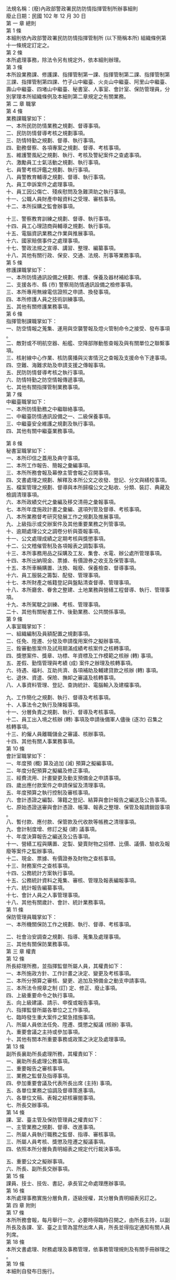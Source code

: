 法規名稱：(廢)內政部警政署民防防情指揮管制所辦事細則  
廢止日期：民國 102 年 12 月 30 日  
第 一 章 總則  
第 1 條  
本細則依內政部警政署民防防情指揮管制所 (以下簡稱本所) 組織條例第  
十一條規定訂定之。  
第 2 條  
本所處理事務，除法令另有規定外，依本細則辦理。  
第 3 條  
本所設業務課、修護課、指揮管制第一課、指揮管制第二課、指揮管制第  
三課、指揮管制第四課、竹子山中繼臺、火炎山中繼臺、阿里山中繼臺、  
壽山中繼臺、四堵山中繼臺、秘書室、人事室、會計室、保防管理員，分  
別掌理本所組織條例及本細則第二章規定之有關業務。  
第 二 章 職掌  
第 4 條  
業務課職掌如下：  
一、本所民防防情業務之規劃、督導事項。  
二、民防防情督導考核之規劃事項。  
三、防情特勤之規劃、督導、執行事項。  
四、勤務督察、各項專案之規劃、督導、考核事項。  
五、維護警風紀之規劃、執行、考核及警紀案件之查處事項。  
六、激勵員工士氣活動之規劃、執行事項。  
七、員警考核評鑑之規劃、執行事項。  
八、員警教育輔導之規劃、督導、執行事項。  
九、員工申訴案件之處理事項。  
十、員工因公傷亡、殘疾慰問及急難濟助之執行事項。  
十一、公職人員財產申報資料之受理、審核事項。  
十二、本所採購之監會辦事項。  


十三、警察教育訓練之規劃、督導、執行事項。  
十四、員工心理諮商與輔導之規劃、執行事項。  
十五、電腦資訊業務之作業與推展事項。  
十六、國家賠償事件之處理事項。  
十七、警政法規之宣導、講習、整理、編纂事項。  
十八、其他有關行政、保安、交通、法規、刑事等業務事項。  
第 5 條  
修護課職掌如下：  
一、本所防情通訊設備之規劃、修護、保養及器材補給事項。  
二、支援各市、縣 (市) 警察局防情通訊設備之檢修事項。  
三、本所專用無線電信證照之申請、換發事項。  
四、本所修護人員之技術訓練事項。  
五、其他有關修護業務事項。  
第 6 條  
指揮管制課職掌如下：  
一、防空情報之蒐集、運用與空襲警報及燈火管制命令之接受、發布事項  
。  
二、敵對或不明航空器、船艦、空降部隊動態查報及與有關單位之聯繫事  
項。  
三、核射線中心作業、核防廣播與災害情況之查報及支援命令下達事項。  
四、空難、海難求助及申請支援之傳報事項。  
五、民防防情督導考核之執行事項。  
六、防情特勤之防空情報傳遞事項。  
七、其他有關指揮管制業務事項。  
第 7 條  
中繼臺職掌如下：  
一、本所防情勤務之中繼聯絡事項。  
二、中繼臺防情通訊設備之一、二級保養事項。  
三、中繼臺安全維護之規劃及執行事項。  
四、其他有關中繼臺業務事項。  


第 8 條  
秘書室職掌如下：  
一、本所印信之蓋用及典守事項。  
二、本所工作報告、簡報之彙編事項。  
三、本所所務會報及幕僚主管會報之召開事項。  
四、文書處理之規劃、解釋及本所公文之收發、登記、分文與繕校事項。  
五、檔案管理之規劃、督導與本所歸檔公文之點收、分類、裝訂、典藏及  
檢調清理事項。  
六、本所政績交代之彙編及移交清冊之彙報事項。  
七、本所年度施政計畫之彙編、選項列管及督導、考核事項。  
八、本所業務督考研究發展工作之規劃及推展事項。  
九、上級指示或交辦案件及其他重要業務之列管事項。  
十、逾期處理公文之調卷分析與簽報事項。  
十一、公文處理成績之定期考核與獎懲事項。  
十二、公文稽催管制及各項報表之調製事項。  
十三、本所事務用品之採購及工友、集會、水電、辦公處所管理事項。  
十四、本所出納現金、票據、有價證券之收支及保管事項。  
十五、本所車輛購置、汰換、報廢、保養檢查、督導事項。  
十六、員工服裝之籌製、配發、管理事項。  
十七、本所財產之帳籍登記與盤點清查督導、管理事項。  
十八、本所廳舍、眷舍之整建、土地業務與營繕工程督導、執行、管理事  
項。  
十九、本所駕駛之訓練、考核、管理事項。  
二十、其他有關秘書工作、後勤業務、公共關係事項。  
第 9 條  
人事室職掌如下：  
一、組織編制及員額配置之規劃事項。  
二、任免、陞遷、分發及申請復用案件之擬辦事項。  
三、銓審動態案件及試用期滿成績考核案件之核轉事項。  
四、獎懲案件、獎章、功標、年資標及工作模範之核辦 (轉) 事項。  
五、差假、勤惰管理與考績 (成) 案件之辦理及核轉事項。  
六、待遇、福利、互助共濟、各項補助及輔建貸款之核辦 (轉) 事項。  
七、退休、資遣、保險、撫卹之審議及核轉事項。  
八、人事資料管理、登記、查詢統計、電腦輸入及建檔事項。  


九、工作簡化之規劃、執行、督導及考核事項。  
十、人事法令之執行及陳報事項。  
十一、分層負責之規劃、執行、督導及考核事項。  
十二、員工出入境之核辦 (轉) 事項及申請後備軍人儘後 (逐次) 召集之  
核轉事項。  
十三、約僱人員離職儲金之審議、核辦事項。  
十四、其他有關人事業務事項。  
第 10 條  
會計室職掌如下：  
一、年度預 (概) 算及追加 (減) 預算之擬編事項。  
二、年度分配預算之擬編及修正事項。  
三、經費流用、計畫變更及動支預備金之申請事項。  
四、歲出應付款案件之申請保留及清理事項。  
五、年度預算之執行控制及審核事項。  
六、會計憑證之編製、簿籍之登記、結算與會計報告之編送及公告事項。  
七、原始憑證送審與會計憑證、帳簿、報表之整理、保管及報請銷毀事項  
。  
八、暫付款、應付款、保管款及代收款等帳務之清理事項。  
九、會計制度增、修訂之擬 (建) 議事項。  
十、年度決算報告之編送及公告事項。  
十一、營繕工程與購置、定製、變賣財物之招標、比價、議價、驗收及報  
廢等案件之監辦事項。  
十二、現金、票據、有價證券及財物之查核事項。  
十三、財務案件之查核事項。  
十四、公務統計方案執行事項。  
十五、公務統計資料之蒐集、審核、管理及報表編報事項。  
十六、統計報告編纂事項。  
十七、會計人員之人事管理事項。  
十八、其他有關歲計、會計、統計業務事項。  
第 11 條  
保防管理員職掌如下：  
一、本所機關保防工作之規劃、執行、督導、考核事項。  


二、社會治安調查之規劃、指導、蒐集及處理事項。  
三、其他有關保防業務事項。  
第 三 章 權責  
第 12 條  
所長綜理所務，並指揮監督所屬人員，其權責如下：  
一、本所施政方針、工作計畫之決定、變更及考核事項。  
二、本所分預算之審核、變更、追加及預備金之動支申請事項。  
三、本所法令規章之制 (訂) 定、修正、廢止事項。  
四、上級重要命令之執行事項。  
五、向上級建議、請示、申復或報告事項。  
六、指揮監督所屬各單位之工作事項。  
七、臨時發生重大案件之緊急措施事項。  
八、所屬人員依法任免、陞遷、獎懲之擬議 (核辦) 事項。  
九、重要會議之主持或參加事項。  
十、其他有關本所重要事務或政策之決定及處理事項。  
第 13 條  
副所長襄助所長處理所務，其權責如下：  
一、襄助所長處理公務事項。  
二、重要報告之審核事項。  
三、業務之監督及指導事項。  
四、參加重要會議及代表所長出席 (主持) 事項。  
五、各單位業務之協調及督導策進事項。  
六、各單位文稿、表報之綜核審閱事項。  
七、所長交辦事項。  
第 14 條  
課、室、臺主管及保防管理員之權責如下：  
一、主管業務之規劃、督導、改進事項。  
二、所屬人員執行職務之監督、指導、審核事項。  
三、所屬人員考核、獎懲及陞遷之擬議事項。  
四、依照本所分層負責明細表之規定代行裁決事項。  


五、重要公文之擬辦事項。  
六、所長、副所長交辦事項。  
第 15 條  
課員、技士、技佐、書記，承長官之命處理應辦事項。  
第 16 條  
本所處理事務實施分層負責，逐級授權，其分層負責明細表另訂之。  
第 四 章 附則  
第 17 條  
本所所務會報，每月舉行一次，必要時得臨時召開之，由所長主持，以副  
所長及各課、室、臺之主管為當然出席人員，所長並得指定通知有關人員  
列席。  
第 18 條  
本所文書處理、財務處理及事務管理，依事務管理規則及有關手冊辦理之  
。  
第 19 條  
本細則自發布日施行。  


